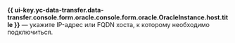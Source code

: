 **{{ ui-key.yc-data-transfer.data-transfer.console.form.oracle.console.form.oracle.OracleInstance.host.title }}** — укажите IP-адрес или FQDN хоста, к которому необходимо подключиться.
